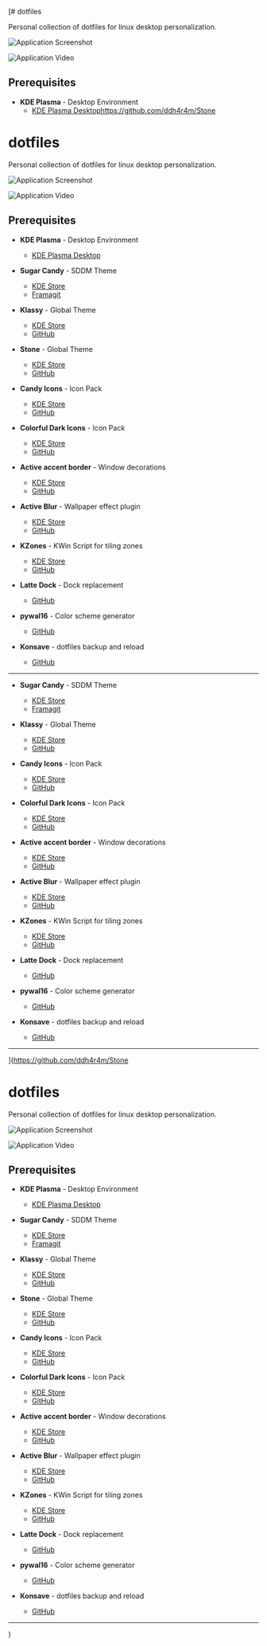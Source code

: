 [# dotfiles

Personal collection of dotfiles for linux desktop personalization.

![Application Screenshot](screenshots/main.png)

![Application Video](screenshots/preview.gif)

## Prerequisites

- **KDE Plasma** - Desktop Environment
  - [KDE Plasma Desktop](https://kde.org/de/plasma-desktop/)https://github.com/ddh4r4m/Stone
# dotfiles

Personal collection of dotfiles for linux desktop personalization.

![Application Screenshot](screenshots/main.png)

![Application Video](screenshots/preview.gif)

## Prerequisites

- **KDE Plasma** - Desktop Environment
  - [KDE Plasma Desktop](https://kde.org/de/plasma-desktop/)

- **Sugar Candy** - SDDM Theme
  - [KDE Store](https://store.kde.org/p/1312658/)
  - [Framagit](https://framagit.org/MarianArlt/sddm-sugar-candy)

- **Klassy** - Global Theme
  - [KDE Store](https://store.kde.org/p/2137614)
  - [GitHub](https://github.com/paulmcauley/klassy)

- **Stone** - Global Theme
  - [KDE Store](https://store.kde.org/p/1918405/)
  - [GitHub](https://github.com/ddh4r4m/Stone)

- **Candy Icons** - Icon Pack
  - [KDE Store](https://store.kde.org/p/1305251/)
  - [GitHub](https://github.com/EliverLara/candy-icons)

- **Colorful Dark Icons** - Icon Pack
  - [KDE Store](https://store.kde.org/p/2091068)
  - [GitHub](https://github.com/L4ki/Colorful-Plasma-Themes)

- **Active accent border** - Window decorations
  - [KDE Store](https://store.kde.org/p/2118297)
  - [GitHub](https://github.com/nclarius/Plasma-window-decorations)

- **Active Blur** - Wallpaper effect plugin
  - [KDE Store](https://store.kde.org/p/2134907)
  - [GitHub](https://github.com/bouteillerAlan/blurredwallpaper)

- **KZones** - KWin Script for tiling zones
  - [KDE Store](https://store.kde.org/p/1909220)
  - [GitHub](https://github.com/gerritdevriese/kzones)

- **Latte Dock** - Dock replacement
  - [GitHub](https://github.com/KDE/latte-dock)

- **pywal16** - Color scheme generator
  - [GitHub](https://github.com/eylles/pywal16)

- **Konsave** - dotfiles backup and reload
  - [GitHub](https://github.com/Prayag2/konsave)

---


- **Sugar Candy** - SDDM Theme
  - [KDE Store](https://store.kde.org/p/1312658/)
  - [Framagit](https://framagit.org/MarianArlt/sddm-sugar-candy)

- **Klassy** - Global Theme
  - [KDE Store](https://store.kde.org/p/2137614)
  - [GitHub](https://github.com/paulmcauley/klassy)

- **Candy Icons** - Icon Pack
  - [KDE Store](https://store.kde.org/p/1305251/)
  - [GitHub](https://github.com/EliverLara/candy-icons)

- **Colorful Dark Icons** - Icon Pack
  - [KDE Store](https://store.kde.org/p/2091068)
  - [GitHub](https://github.com/L4ki/Colorful-Plasma-Themes)

- **Active accent border** - Window decorations
  - [KDE Store](https://store.kde.org/p/2118297)
  - [GitHub](https://github.com/nclarius/Plasma-window-decorations)

- **Active Blur** - Wallpaper effect plugin
  - [KDE Store](https://store.kde.org/p/2134907)
  - [GitHub](https://github.com/bouteillerAlan/blurredwallpaper)

- **KZones** - KWin Script for tiling zones
  - [KDE Store](https://store.kde.org/p/1909220)
  - [GitHub](https://github.com/gerritdevriese/kzones)

- **Latte Dock** - Dock replacement
  - [GitHub](https://github.com/KDE/latte-dock)

- **pywal16** - Color scheme generator
  - [GitHub](https://github.com/eylles/pywal16)

- **Konsave** - dotfiles backup and reload
  - [GitHub](https://github.com/Prayag2/konsave)

---
](https://github.com/ddh4r4m/Stone
# dotfiles

Personal collection of dotfiles for linux desktop personalization.

![Application Screenshot](screenshots/main.png)

![Application Video](screenshots/preview.gif)

## Prerequisites

- **KDE Plasma** - Desktop Environment
  - [KDE Plasma Desktop](https://kde.org/de/plasma-desktop/)

- **Sugar Candy** - SDDM Theme
  - [KDE Store](https://store.kde.org/p/1312658/)
  - [Framagit](https://framagit.org/MarianArlt/sddm-sugar-candy)

- **Klassy** - Global Theme
  - [KDE Store](https://store.kde.org/p/2137614)
  - [GitHub](https://github.com/paulmcauley/klassy)

- **Stone** - Global Theme
  - [KDE Store](https://store.kde.org/p/1918405/)
  - [GitHub](https://github.com/ddh4r4m/Stone)

- **Candy Icons** - Icon Pack
  - [KDE Store](https://store.kde.org/p/1305251/)
  - [GitHub](https://github.com/EliverLara/candy-icons)

- **Colorful Dark Icons** - Icon Pack
  - [KDE Store](https://store.kde.org/p/2091068)
  - [GitHub](https://github.com/L4ki/Colorful-Plasma-Themes)

- **Active accent border** - Window decorations
  - [KDE Store](https://store.kde.org/p/2118297)
  - [GitHub](https://github.com/nclarius/Plasma-window-decorations)

- **Active Blur** - Wallpaper effect plugin
  - [KDE Store](https://store.kde.org/p/2134907)
  - [GitHub](https://github.com/bouteillerAlan/blurredwallpaper)

- **KZones** - KWin Script for tiling zones
  - [KDE Store](https://store.kde.org/p/1909220)
  - [GitHub](https://github.com/gerritdevriese/kzones)

- **Latte Dock** - Dock replacement
  - [GitHub](https://github.com/KDE/latte-dock)

- **pywal16** - Color scheme generator
  - [GitHub](https://github.com/eylles/pywal16)

- **Konsave** - dotfiles backup and reload
  - [GitHub](https://github.com/Prayag2/konsave)

---
)
